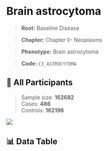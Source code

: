 # Brain astrocytoma

> **Root:** Baseline Disease  

> **Chapter:** Chapter II- Neoplasms  

> **Phenotype:** Brain astrocytoma  

> **Code:** `C3_ASTROCYTOMA`

## 🧪 All Participants  
> Sample size: **162682**  
> Cases: **486**  
> Controls: **162196**
<img src="/Sensitive/Figures/ALL/Incidence/C3_ASTROCYTOMA.png"/>

## 📊 Data Table
<CsvTableMRF src="/Sensitive/Data/ALL/Incidence/COX_C3_ASTROCYTOMA.csv"/>

